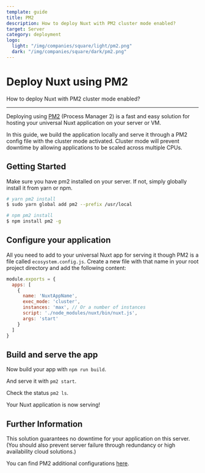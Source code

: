 ```yaml
---
template: guide
title: PM2
description: How to deploy Nuxt with PM2 cluster mode enabled?
target: Server
category: deployment
logo:
  light: "/img/companies/square/light/pm2.png"
  dark: "/img/companies/square/dark/pm2.png"
---
```

# Deploy Nuxt using PM2

How to deploy Nuxt with PM2 cluster mode enabled?

---

Deploying using [PM2](https://pm2.keymetrics.io/) (Process Manager 2) is a fast and easy solution for hosting your universal Nuxt application on your server or VM.

In this guide, we build the application locally and serve it through a PM2 config file with the cluster mode activated. Cluster mode will prevent downtime by allowing applications to be scaled across multiple CPUs.

## Getting Started

Make sure you have pm2 installed on your server. If not, simply globally install it from yarn or npm.

```bash
# yarn pm2 install
$ sudo yarn global add pm2 --prefix /usr/local

# npm pm2 install
$ npm install pm2 -g
```

## Configure your application

All you need to add to your universal Nuxt app for serving it though PM2 is a file called `ecosystem.config.js`. Create a new file with that name in your root project directory and add the following content:

```javascript
module.exports = {
  apps: [
    {
      name: 'NuxtAppName',
      exec_mode: 'cluster',
      instances: 'max', // Or a number of instances
      script: './node_modules/nuxt/bin/nuxt.js',
      args: 'start'
    }
  ]
}
```

## Build and serve the app

Now build your app with `npm run build`.

And serve it with `pm2 start`.

Check the status `pm2 ls`.

Your Nuxt application is now serving!

## Further Information

This solution guarantees no downtime for your application on this server. (You should also prevent server failure through redundancy or high availability cloud solutions.)

You can find PM2 additional configurations [here](https://pm2.keymetrics.io/docs/usage/application-declaration/#general).

